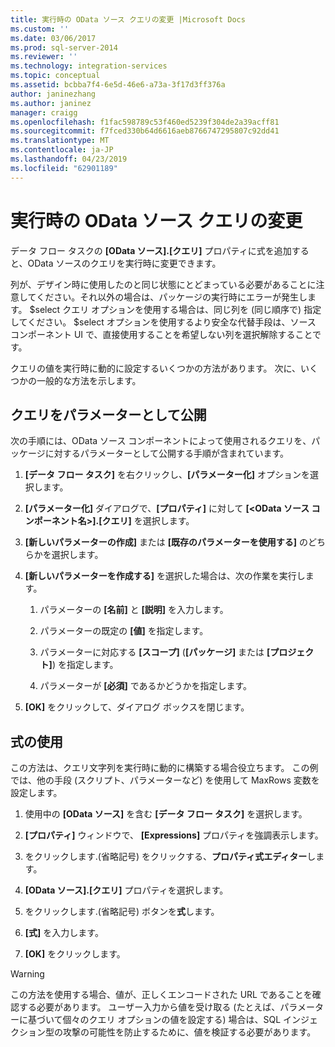 ```yaml
---
title: 実行時の OData ソース クエリの変更 |Microsoft Docs
ms.custom: ''
ms.date: 03/06/2017
ms.prod: sql-server-2014
ms.reviewer: ''
ms.technology: integration-services
ms.topic: conceptual
ms.assetid: bcbba7f4-6e5d-46e6-a73a-3f17d3ff376a
author: janinezhang
ms.author: janinez
manager: craigg
ms.openlocfilehash: f1fac598789c53f460ed5239f304de2a39acff81
ms.sourcegitcommit: f7fced330b64d6616aeb8766747295807c92dd41
ms.translationtype: MT
ms.contentlocale: ja-JP
ms.lasthandoff: 04/23/2019
ms.locfileid: "62901189"
---
```

# <a name="modify-odata-source-query-at-runtime"></a>実行時の OData ソース クエリの変更
  データ フロー タスクの **[OData ソース].[クエリ]** プロパティに式を追加すると、OData ソースのクエリを実行時に変更できます。  
  
 列が、デザイン時に使用したのと同じ状態にとどまっている必要があることに注意してください。それ以外の場合は、パッケージの実行時にエラーが発生します。 $select クエリ オプションを使用する場合は、同じ列を (同じ順序で) 指定してください。 $select オプションを使用するより安全な代替手段は、ソース コンポーネント UI で、直接使用することを希望しない列を選択解除することです。  
  
 クエリの値を実行時に動的に設定するいくつかの方法があります。 次に、いくつかの一般的な方法を示します。  
  
## <a name="exposing-the-query-as-a-parameter"></a>クエリをパラメーターとして公開  
 次の手順には、OData ソース コンポーネントによって使用されるクエリを、パッケージに対するパラメーターとして公開する手順が含まれています。  
  
1.  **[データ フロー タスク]** を右クリックし、**[パラメーター化]** オプションを選択します。  
  
2.  **[パラメーター化]** ダイアログで、**[プロパティ]** に対して **[\<OData ソース コンポーネント名>].[クエリ]** を選択します。  
  
3.  **[新しいパラメーターの作成]** または **[既存のパラメーターを使用する]** のどちらかを選択します。  
  
4.  **[新しいパラメーターを作成する]** を選択した場合は、次の作業を実行します。  
  
    1.  パラメーターの **[名前]** と **[説明]** を入力します。  
  
    2.  パラメーターの既定の **[値]** を指定します。  
  
    3.  パラメーターに対応する **[スコープ]** (**[パッケージ]** または **[プロジェクト]**) を指定します。  
  
    4.  パラメーターが **[必須]** であるかどうかを指定します。  
  
5.  **[OK]** をクリックして、ダイアログ ボックスを閉じます。  
  
## <a name="using-an-expression"></a>式の使用  
 この方法は、クエリ文字列を実行時に動的に構築する場合役立ちます。 この例では、他の手段 (スクリプト、パラメーターなど) を使用して MaxRows 変数を設定します。  
  
1.  使用中の **[OData ソース]** を含む **[データ フロー タスク]** を選択します。  
  
2.  **[プロパティ]** ウィンドウで、 **[Expressions]** プロパティを強調表示します。  
  
3.  をクリックします.(省略記号) をクリックする、**プロパティ式エディター**します。  
  
4.  **[OData ソース].[クエリ]** プロパティを選択します。  
  
5.  をクリックします.(省略記号) ボタンを**式**します。  
  
6.  **[式]** を入力します。  
  
7.  **[OK]** をクリックします。  
  
> [!WARNING]  
>  この方法を使用する場合、値が、正しくエンコードされた URL であることを確認する必要があります。 ユーザー入力から値を受け取る (たとえば、パラメーターに基づいて個々のクエリ オプションの値を設定する) 場合は、SQL インジェクション型の攻撃の可能性を防止するために、値を検証する必要があります。  
  
  
